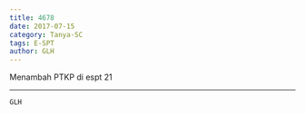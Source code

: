 ```yaml
---
title: 4678
date: 2017-07-15
category: Tanya-SC
tags: E-SPT
author: GLH
---
```


Menambah PTKP di espt 21

---



`GLH`

